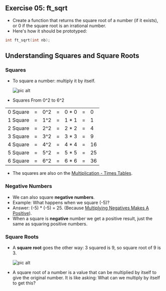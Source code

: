 ## Exercise 05: ft_sqrt
- Create a function that returns the square root of a number (if it exists), or 0 if the square root is an irrational number.
- Here's how it should be prototyped:
```C
int	ft_sqrt(int nb);
```

## Understanding Squares and Square Roots
### Squares
- To square a number: multiply it by itself. 

   ![pic alt](https://github.com/achrafelkhnissi/Computer-Science/blob/master/1337/imgs/3_squared.png)

- Squares From 0^2 to 6^2

| | | | | |||      
|--|--|--|--|--|--|--|
|0 Square |=| 0^2 |=| 0 * 0 |=| 0
|1 Square |=| 1^2 |=| 1 * 1 |=| 1
|2 Square |=| 2^2 |=| 2 * 2 |=| 4 
|3 Square |=| 3^2 |=| 3 * 3 |=| 9 
|4 Square |=| 4^2 |=| 4 * 4 |=| 16 
|5 Square |=| 5^2 |=| 5 * 5 |=| 25
|6 Square |=| 6^2 |=| 6 * 6 |=| 36

- The squares are also on the [Multiplication - Times Tables](https://www.mathsisfun.com/tables.html).

### Negative Numbers
- We can also square **negative numbers**.
- Example: What happens when we square (-5)?
- Answer: (-5) * (-5) = 25. (Because [Multiplying Negatives Makes A Positive](https://www.mathsisfun.com/multiplying-negatives.html)).
- When a square is **negative** number we get a positive result, just the same as squaring positive numbers.

### Square Roots
- A **square root** goes the other way: 3 squared is 9, so square root of 9 is 3.

   ![pic alt](https://github.com/achrafelkhnissi/Computer-Science/blob/master/1337/imgs/square_roots.png)

- A square root of a number is a value that can be multiplied by itself to give the original number. It is like asking: What can we multiply by itself to get this?